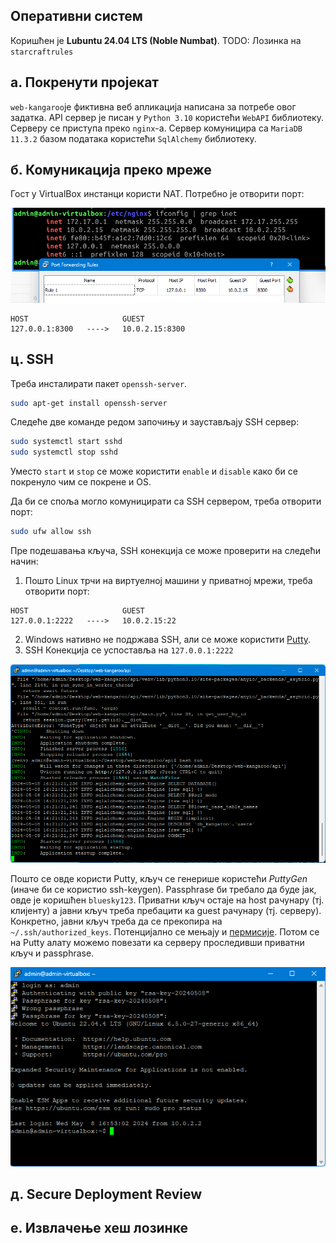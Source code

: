 ## Оперативни систем

Коришћен је **Lubuntu 24.04 LTS (Noble Numbat)**.
TODO: Лозинка на `starcraftrules`

## а. Покренути пројекат

`web-kangaroo`је фиктивна веб апликација написана за потребе овог задатка.
API сервер је писан у `Python 3.10` користећи `WebAPI` библиотеку. Серверу се
приступа преко `nginx`-a. Сервер комуницира са `MariaDB 11.3.2` базом података
користећи `SqlAlchemy` библиотеку.

## б. Комуникација преко мреже

Гост у VirtualBox инстанци користи NAT. Потребно је отворити порт:

![image](docs/portForwarding.png)

```
HOST                     GUEST
127.0.0.1:8300   ---->   10.0.2.15:8300
```

## ц. SSH

Треба инсталирати пакет `openssh-server`.

```bash
sudo apt-get install openssh-server
```

Следеће две команде редом започињу и заустављају SSH сервер:

```bash
sudo systemctl start sshd
sudo systemctl stop sshd
```

Уместо `start` и `stop` се може користити `enable` и `disable` како би се
покренуло чим се покрене и OS.

Да би се споља могло комуницирати са SSH сервером, треба отворити порт:

```bash
sudo ufw allow ssh
```

Пре подешавања кључа, SSH конекција се може проверити на следећи начин:

1. Пошто Linux трчи на виртуелној машини у приватној мрежи, треба отворити порт:

```
HOST                     GUEST
127.0.0.1:2222   ---->   10.0.2.15:22
```

2. Windows нативно не подржава SSH, али се може користити [Putty](https://www.putty.org/).
3. SSH Конекција се успоставља на `127.0.0.1:2222`

![image](docs/sshPutty.png)

Пошто се овде користи Putty, кључ се генерише користећи _PuttyGen_ (иначе би се користио ssh-keygen). Passphrase би требало да буде јак, овде је коришћен `bluesky123`. Приватни кључ остаје на host рачунару (тј. клијенту) а јавни кључ треба пребацити ка guest рачунару (тј. серверу). Конкретно, јавни кључ треба да се прекопира на `~/.ssh/authorized_keys`. Потенцијално се мењају и [пермисије](https://stackoverflow.com/a/49176668). Потом се на Putty алату можемо повезати ка серверу проследивши приватни кључ и passphrase.

![image](docs/sshPuttyKey.png)

## д. Secure Deployment Review

## е. Извлачење хеш лозинке
